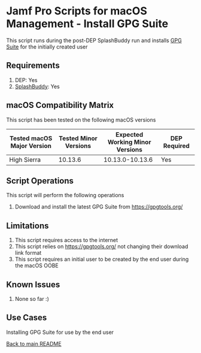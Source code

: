 Jamf Pro Scripts for macOS Management - Install GPG Suite
==============
This script runs during the post-DEP SplashBuddy run and installs [GPG Suite](https://gpgtools.org/) for the initially created user

Requirements
------------
1. DEP: Yes 
2. [SplashBuddy](https://github.com/Shufflepuck/SplashBuddy): Yes

macOS Compatibility Matrix
------------
This script has been tested on the following macOS versions

| Tested macOS Major Version               | Tested Minor Versions                          | Expected Working Minor Versions     | DEP Required |
|------------------------------------------|------------------------------------------------|-------------------------------------|--------------|
| High Sierra                              | 10.13.6                                        | 10.13.0-10.13.6                     | Yes          |

Script Operations
------------
This script will perform the following operations

1. Download and install the latest GPG Suite from https://gpgtools.org/

Limitations
------------

1. This script requires access to the internet
2. This script relies on https://gpgtools.org/ not changing their download link format
3. This script requires an initial user to be created by the end user during the macOS OOBE 

Known Issues
------------
1. None so far :)

Use Cases
------------
Installing GPG Suite for use by the end user

[Back to main README](../README.md)